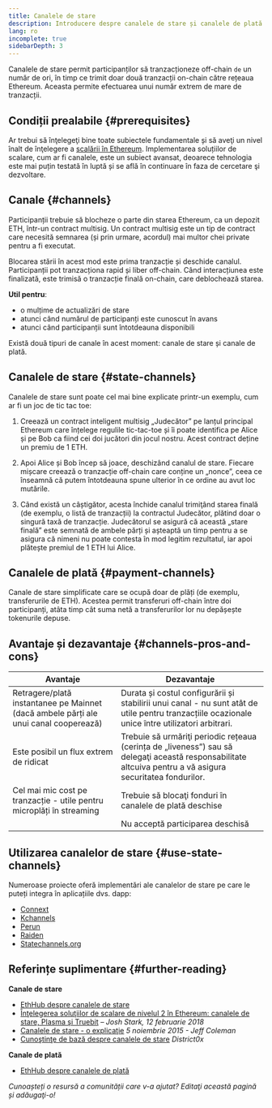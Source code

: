 ```yaml
---
title: Canalele de stare
description: Introducere despre canalele de stare și canalele de plată ca soluție de scalare utilizată actualmente de comunitatea Ethereum.
lang: ro
incomplete: true
sidebarDepth: 3
---
```


Canalele de stare permit participanților să tranzacționeze off-chain `de` un număr de ori, în timp ce trimit doar două tranzacții on-chain către rețeaua Ethereum. Aceasta permite efectuarea unui număr extrem de mare de tranzacții.

## Condiții prealabile {#prerequisites}

Ar trebui să înţelegeţi bine toate subiectele fundamentale și să aveţi un nivel înalt de înţelegere a [scalării în Ethereum](/developers/docs/scaling/). Implementarea soluțiilor de scalare, cum ar fi canalele, este un subiect avansat, deoarece tehnologia este mai puțin testată în luptă și se află în continuare în faza de cercetare şi dezvoltare.

## Canale {#channels}

Participanții trebuie să blocheze o parte din starea Ethereum, ca un depozit ETH, într-un contract multisig. Un contract multisig este un tip de contract care necesită semnarea (și prin urmare, acordul) mai multor chei private pentru a fi executat.

Blocarea stării în acest mod este prima tranzacție și deschide canalul. Participanții pot tranzacționa rapid și liber off-chain. Când interacțiunea este finalizată, este trimisă o tranzacție finală on-chain, care deblochează starea.

**Util pentru**:

- o mulțime de actualizări de stare
- atunci când numărul de participanți este cunoscut în avans
- atunci când participanții sunt întotdeauna disponibili

Există două tipuri de canale în acest moment: canale de stare și canale de plată.

## Canalele de stare {#state-channels}

Canalele de stare sunt poate cel mai bine explicate printr-un exemplu, cum ar fi un joc de tic tac toe:

1. Creează un contract inteligent multisig „Judecător” pe lanțul principal Ethereum care înțelege regulile tic-tac-toe și îi poate identifica pe Alice și pe Bob ca fiind cei doi jucători din jocul nostru. Acest contract deține un premiu de 1 ETH.

2. Apoi Alice și Bob încep să joace, deschizând canalul de stare. Fiecare mișcare creează o tranzacție off-chain care conține un „nonce”, ceea ce înseamnă că putem întotdeauna spune ulterior în ce ordine au avut loc mutările.

3. Când există un câștigător, acesta închide canalul trimiţând starea finală (de exemplu, o listă de tranzacții) la contractul Judecător, plătind doar o singură taxă de tranzacție. Judecătorul se asigură că această „stare finală” este semnată de ambele părți și așteaptă un timp pentru a se asigura că nimeni nu poate contesta în mod legitim rezultatul, iar apoi plătește premiul de 1 ETH lui Alice.

## Canalele de plată {#payment-channels}

Canale de stare simplificate care se ocupă doar de plăți (de exemplu, transferurile de ETH). Acestea permit transferuri off-chain între doi participanți, atâta timp cât suma netă a transferurilor lor nu depășește tokenurile depuse.

## Avantaje și dezavantaje {#channels-pros-and-cons}

| Avantaje                                                                             | Dezavantaje                                                                                                                                                |
| ------------------------------------------------------------------------------------ | ---------------------------------------------------------------------------------------------------------------------------------------------------------- |
| Retragere/plată instantanee pe Mainnet (dacă ambele părți ale unui canal cooperează) | Durata și costul configurării și stabilirii unui canal - nu sunt atât de utile pentru tranzacțiile ocazionale unice între utilizatori arbitrari.           |
| Este posibil un flux extrem de ridicat                                               | Trebuie să urmăriţi periodic rețeaua (cerința de „liveness”) sau să delegaţi această responsabilitate altcuiva pentru a vă asigura securitatea fondurilor. |
| Cel mai mic cost pe tranzacție - utile pentru microplăți în streaming                | Trebuie să blocaţi fonduri în canalele de plată deschise                                                                                                   |
|                                                                                      | Nu acceptă participarea deschisă                                                                                                                           |

## Utilizarea canalelor de stare {#use-state-channels}

Numeroase proiecte oferă implementări ale canalelor de stare pe care le puteți integra în aplicațiile dvs. dapp:

- [Connext](https://connext.network/)
- [Kchannels](https://www.kchannels.io/)
- [Perun](https://perun.network/)
- [Raiden](https://raiden.network/)
- [Statechannels.org](https://statechannels.org/)

## Referințe suplimentare {#further-reading}

**Canale de stare**

- [EthHub despre canalele de stare](https://docs.ethhub.io/ethereum-roadmap/layer-2-scaling/state-channels/)
- [Înţelegerea soluţiilor de scalare de nivelul 2 în Ethereum: canalele de stare, Plasma şi Truebit](https://medium.com/l4-media/making-sense-of-ethereums-layer-2-scaling-solutions-state-channels-plasma-and-truebit-22cb40dcc2f4) _– Josh Stark, 12 februarie 2018_
- [Canalele de stare - o explicaţie](https://www.jeffcoleman.ca/state-channels/) _5 noiembrie 2015 - Jeff Coleman_
- [Cunoştinţe de bază despre canalele de stare](https://education.district0x.io/general-topics/understanding-ethereum/basics-state-channels/) _District0x_

**Canale de plată**

- [EthHub despre canalele de plată](https://docs.ethhub.io/ethereum-roadmap/layer-2-scaling/payment-channels/)

_Cunoașteți o resursă a comunității care v-a ajutat? Editaţi această pagină și adăugaţi-o!_
